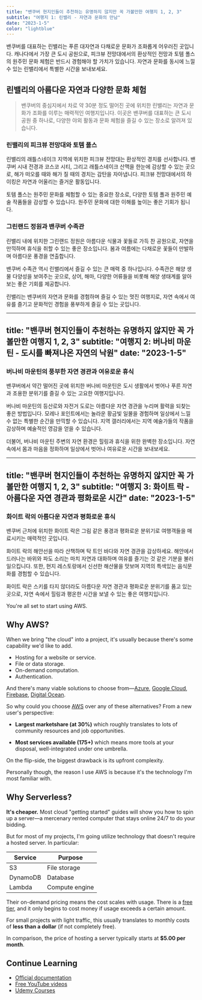 ```yaml
---
title: "밴쿠버 현지인들이 추천하는 유명하지 않지만 꼭 가볼만한 여행지 1, 2, 3"
subtitle: "여행지 1: 린밸리 - 자연과 문화의 만남"
date: "2023-1-5"
color: "lightblue"
---
```


밴쿠버를 대표하는 린밸리는 푸른 대자연과 다채로운 문화가 조화롭게 어우러진 곳입니다. 캐나다에서 가장 큰 도시 공원으로, 피크뷰 전망대에서의 환상적인 전망과 토템 폴스의 원주민 문화 체험은 반드시 경험해야 할 가치가 있습니다. 자연과 문화를 동시에 느낄 수 있는 린밸리에서 특별한 시간을 보내보세요.

## 린밸리의 아름다운 자연과 다양한 문화 체험

> 밴쿠버의 중심지에서 차로 약 30분 정도 떨어진 곳에 위치한 린밸리는 자연과 문화가 조화를 이루는 매력적인 여행지입니다. 이곳은 밴쿠버를 대표하는 큰 도시 공원 중 하나로, 다양한 야외 활동과 문화 체험을 즐길 수 있는 장소로 알려져 있습니다.

### 린밸리의 피크뷰 전망대와 토템 폴스

린밸리의 래틀스네이크 지역에 위치한 피크뷰 전망대는 환상적인 경치를 선사합니다. 밴쿠버 시내 전경과 코스코 시티, 그리고 래틀스네이크 산맥을 한눈에 감상할 수 있는 곳으로, 해가 떠오를 때와 해가 질 때의 경치는 감탄을 자아냅니다. 피크뷰 전망대에서의 하이킹은 자연과 어울리는 즐거운 활동입니다.

토템 폴스는 원주민 문화를 체험할 수 있는 중요한 장소로, 다양한 토템 폴과 원주민 예술 작품들을 감상할 수 있습니다. 원주민 문화에 대한 이해를 높이는 좋은 기회가 됩니다.

### 그린랜드 정원과 밴쿠버 수족관

린밸리 내에 위치한 그린랜드 정원은 아름다운 식물과 꽃들로 가득 찬 공원으로, 자연을 만끽하며 휴식을 취할 수 있는 좋은 장소입니다. 봄과 여름에는 다채로운 꽃들이 만발하며 아름다운 풍경을 연출합니다.

밴쿠버 수족관 역시 린밸리에서 즐길 수 있는 큰 매력 중 하나입니다. 수족관은 해양 생물 다양성을 보여주는 곳으로, 상어, 해마, 다양한 어류들을 비롯해 해양 생태계를 알아보는 좋은 기회를 제공합니다.

린밸리는 밴쿠버의 자연과 문화를 경험하며 즐길 수 있는 멋진 여행지로, 자연 속에서 여유를 즐기고 문화적인 경험을 풍부하게 즐길 수 있는 곳입니다.

---
title: "밴쿠버 현지인들이 추천하는 유명하지 않지만 꼭 가볼만한 여행지 1, 2, 3"
subtitle: "여행지 2: 버나비 마운틴 - 도시를 빠져나온 자연의 낙원"
date: "2023-1-5"
---

### 버나비 마운틴의 풍부한 자연 경관과 여유로운 휴식

밴쿠버에서 약간 떨어진 곳에 위치한 버나비 마운틴은 도시 생활에서 벗어나 푸른 자연과 조용한 분위기를 즐길 수 있는 고요한 여행지입니다.

버나비 마운틴의 등산로와 자전거 도로는 아름다운 자연 경관을 누리며 활력을 되찾는 좋은 방법입니다. 모레나 포인트에서는 놀라운 황금빛 일몰을 경험하며 일상에서 느낄 수 없는 특별한 순간을 만끽할 수 있습니다. 지역 갤러리에서는 지역 예술가들의 작품을 감상하며 예술적인 영감을 얻을 수 있습니다.

더불어, 버나비 마운틴 주변의 자연 환경은 힐링과 휴식을 위한 완벽한 장소입니다. 자연 속에서 몸과 마음을 정화하며 일상에서 벗어나 여유로운 시간을 보내보세요.



---
title: "밴쿠버 현지인들이 추천하는 유명하지 않지만 꼭 가볼만한 여행지 1, 2, 3"
subtitle: "여행지 3: 화이트 락 - 아름다운 자연 경관과 평화로운 시간"
date: "2023-1-5"
---

### 화이트 락의 아름다운 자연과 평화로운 휴식

밴쿠버 근처에 위치한 화이트 락은 그림 같은 풍경과 평화로운 분위기로 여행객들을 매료시키는 매력적인 곳입니다.

화이트 락의 해안선을 따라 산책하며 탁 트인 바다와 자연 경관을 감상하세요. 해안에서 드러나는 바위와 파도 소리는 마치 자연과 대화하며 여유를 즐기는 것 같은 기분을 불러일으킵니다. 또한, 현지 레스토랑에서 신선한 해산물을 맛보며 지역의 특색있는 음식문화를 경험할 수 있습니다.

화이트 락은 스키를 타지 않더라도 아름다운 자연 경관과 평화로운 분위기를 품고 있는 곳으로, 자연 속에서 힐링과 평온한 시간을 보낼 수 있는 좋은 여행지입니다.

You're all set to start using AWS.

## Why AWS?

When we bring "the cloud" into a project, it's usually because there's some capability we'd like to add.

* Hosting for a website or service.
* File or data storage.
* On-demand computation.
* Authentication.

And there's many viable solutions to choose from—[Azure](https://azure.microsoft.com/en-au/), [Google Cloud](https://cloud.google.com), [Firebase](https://firebase.google.com), [Digital Ocean](https://try.digitalocean.com).

So why could you choose [AWS](https://aws.amazon.com/what-is-aws/) over any of these alternatives? From a new user's perspective:

* **Largest marketshare (at 30%)** which roughly translates to lots of community resources and job opportunities.

* **Most services available (175+)** which means more tools at your disposal, well-integrated under one umbrella.

On the flip-side, the biggest drawback is its upfront complexity.

Personally though, the reason I use AWS is because it's the technology I'm most familiar with.


## Why Serverless?

**It's cheaper.** Most cloud "getting started" guides will show you how to spin up a server—a mercenary rented computer that stays online  24/7 to do your bidding.

But for most of my projects, I'm going utilize technology that doesn't require a hosted server. In particular:

| Service | Purpose |
| --- | --- |
| S3 | File storage |
| DynamoDB | Database |
| Lambda | Compute engine |

Their on-demand pricing means the cost scales with usage. There is a [free tier](https://aws.amazon.com/free/?all-free-tier.sort-by=item.additionalFields.SortRank&all-free-tier.sort-order=asc), and it only begins to cost money if usage exceeds a certain amount.

For small projects with light traffic, this usually translates to monthly costs of **less than a dollar** (if not completely free).

In comparison, the price of hosting a server typically starts at **$5.00 per month**.

## Continue Learning

* [Official documentation](https://aws.amazon.com/getting-started/)
* [Free YouTube videos](https://www.youtube.com/watch?v=ubCNZRNjhyo)
* [Udemy Courses](https://www.udemy.com/course/aws-certified-developer-associate/)
